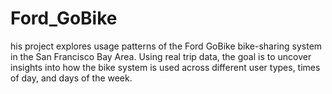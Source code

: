 # Ford_GoBike
his project explores usage patterns of the Ford GoBike bike-sharing system in the San Francisco Bay Area. Using real trip data, the goal is to uncover insights into how the bike system is used across different user types, times of day, and days of the week.  
